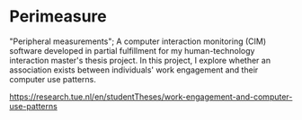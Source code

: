 # Perimeasure
 
"Peripheral measurements"; A computer interaction monitoring (CIM) software developed in partial fulfillment for my human-technology interaction master's thesis project.
In this project, I explore whether an association exists between individuals' work engagement and their computer use patterns. 

https://research.tue.nl/en/studentTheses/work-engagement-and-computer-use-patterns
